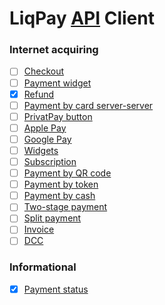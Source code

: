 # LiqPay [API](https://www.liqpay.ua/doc/api) Client

### Internet acquiring

- [ ] [Checkout](https://www.liqpay.ua/doc/api/internet_acquiring/checkout)
- [ ] [Payment widget](https://www.liqpay.ua/doc/api/internet_acquiring/widget)
- [x] [Refund](https://www.liqpay.ua/doc/api/internet_acquiring/refund)
- [ ] [Payment by card server-server](https://www.liqpay.ua/doc/api/internet_acquiring/card_payment)
- [ ] [PrivatPay button](https://www.liqpay.ua/doc/api/internet_acquiring/privat_pay)
- [ ] [Apple Pay](https://www.liqpay.ua/doc/api/internet_acquiring/apay)
- [ ] [Google Pay](https://www.liqpay.ua/doc/api/internet_acquiring/gpay)
- [ ] [Widgets](https://www.liqpay.ua/doc/api/internet_acquiring/widgets)
- [ ] [Subscription](https://www.liqpay.ua/doc/api/internet_acquiring/subscription)
- [ ] [Payment by QR code](https://www.liqpay.ua/doc/api/internet_acquiring/qr)
- [ ] [Payment by token](https://www.liqpay.ua/doc/api/internet_acquiring/token)
- [ ] [Payment by cash](https://www.liqpay.ua/doc/api/internet_acquiring/cash)
- [ ] [Two-stage payment](https://www.liqpay.ua/doc/api/internet_acquiring/two_step)
- [ ] [Split payment](https://www.liqpay.ua/doc/api/internet_acquiring/splitting)
- [ ] [Invoice](https://www.liqpay.ua/doc/api/internet_acquiring/invoice)
- [ ] [DCC](https://www.liqpay.ua/doc/api/internet_acquiring/dcc)

### Informational
- [x] [Payment status](https://www.liqpay.ua/en/doc/api/information/status_payment)